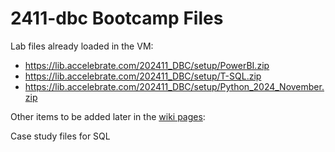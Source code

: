 # 2411-dbc Bootcamp Files

Lab files already loaded in the VM:

* https://lib.accelebrate.com/202411_DBC/setup/PowerBI.zip
* https://lib.accelebrate.com/202411_DBC/setup/T-SQL.zip
* https://lib.accelebrate.com/202411_DBC/setup/Python_2024_November.zip

Other items to be added later in the [wiki pages](https://github.com/accfiles/2411-dbc/wiki/):

Case study files for SQL
